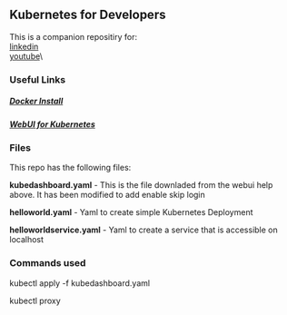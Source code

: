 ## Kubernetes for Developers
This is a companion repositiry for:\
[linkedin](https://www.linkedin.com/feed/update/urn:li:activity:6519005084838359040)\
[youtube](https://youtu.be/HaZ4qRU5iIc)\
### Useful Links

##### [Docker Install](https://www.docker.com/products/docker-desktop)

##### [WebUI for Kubernetes](https://kubernetes.io/docs/tasks/access-application-cluster/web-ui-dashboard/)


### Files 
This repo has the following files:

**kubedashboard.yaml**  - This is the file downladed from the webui help above. It has been modified to add enable skip login

**helloworld.yaml**  - Yaml to create simple Kubernetes Deployment

**helloworldservice.yaml**  - Yaml to create a service that is accessible on localhost


### Commands used

kubectl apply -f kubedashboard.yaml

kubectl proxy



